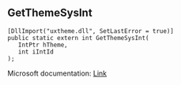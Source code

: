 ## GetThemeSysInt

```
[DllImport("uxtheme.dll", SetLastError = true)]
public static extern int GetThemeSysInt(
   IntPtr hTheme,
   int iIntId
);
```

Microsoft documentation: [Link](https://docs.microsoft.com/en-us/windows/win32/api/uxtheme/nf-uxtheme-getthemesysint)
